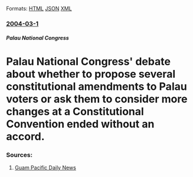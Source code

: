 
Formats: [HTML](/news/2004/03/1/palau-national-congress-debate-about-whether-to-propose-several-constitutional-amendments-to-palau-voters-or-ask-them-to-consider-more-cha.html)  [JSON](/news/2004/03/1/palau-national-congress-debate-about-whether-to-propose-several-constitutional-amendments-to-palau-voters-or-ask-them-to-consider-more-cha.json)  [XML](/news/2004/03/1/palau-national-congress-debate-about-whether-to-propose-several-constitutional-amendments-to-palau-voters-or-ask-them-to-consider-more-cha.xml)  

### [2004-03-1](/news/2004/03/1/index.md)

##### Palau National Congress
#  Palau National Congress' debate about whether to propose several constitutional amendments to Palau voters or ask them to consider more changes at a Constitutional Convention ended without an accord. 




### Sources:

1. [Guam Pacific Daily News](http://www.guampdn.com/news/stories/20040302/localnews/52341.html)
